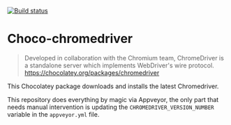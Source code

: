 [![Build status](https://ci.appveyor.com/api/projects/status/c8sb6egibl30iaya?svg=true)](https://ci.appveyor.com/project/yetanotherchris/choco-chromedriver)

# Choco-chromedriver

> Developed in collaboration with the Chromium team, ChromeDriver is a standalone server which implements WebDriver's wire protocol.
> https://chocolatey.org/packages/chromedriver

This Chocolatey package downloads and installs the latest Chromedriver.

This repository does everything by magic via Appveyor, the only part that needs manual intervention is updating the `CHROMEDRIVER_VERSION_NUMBER` variable in the `appveyor.yml` file.